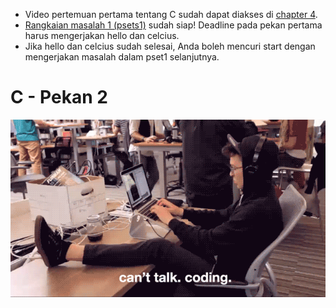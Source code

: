 * Video pertemuan pertama tentang C sudah dapat diakses di [chapter 4](chapter/4).
* [Rangkaian masalah 1 (psets1)](psets/1) sudah siap! Deadline pada pekan pertama harus mengerjakan hello dan celcius.
* Jika hello dan celcius sudah selesai, Anda boleh mencuri start dengan mengerjakan masalah dalam pset1 selanjutnya.

# C - Pekan 2

![Can't talk. Coding.](assets/images/cant_talk_coding.gif)
